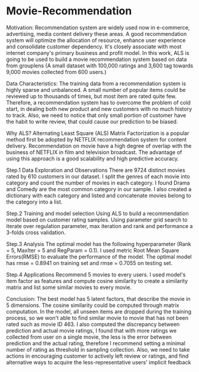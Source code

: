 # Movie-Recommendation

Motivation: Recommendation system are widely used now in e-commerce, advertising, media content delivery these areas. A good recommendation system will optimize the allocation of resource, enhance user experience and consolidate customer dependency. It's closely associate with most internet company's primary business and profit model. In this work, ALS is going to be used to build a movie recommendation system based on data from grouplens (A small dataset with 100,000 ratings and 3,600 tag towards 9,000 movies collected from 600 users.)

Data Characteristics: The training data from a recommendation system is highly sparse and unbalanced. A small number of popular items could be reviewed up to thousands of times, but most item are rated quite few. Therefore, a recommendation system has to overcome the problem of cold start, in dealing both new product and new customers with no much history to track. Also, we need to notice that only small portion of customer have the habit to write review, that could cause our prediction to be biased.

Why ALS? Alternating Least Square (ALS) Matrix Factorization is a popular method first be adopted by NETFLIX recommendation system for content delivery. Recommendation on movie have a high degree of overlap with the business of NETFLIX in film and television broadcast. The advantage of using this approach is a good scalability and high predictive accuracy.

Step.1 Data Exploration and Observations There are 9724 distinct movies rated by 610 customers in our dataset. I split the genres of each movie into category and count the number of movies in each category. I found Drama and Comedy are the most common category in our sample. I also created a dictionary with each category and listed and concatenate movies belong to the category into a list.

Step.2 Training and model selection Using ALS to build a recommendation model based on customer rating samples. Using parameter grid search to iterate over regulation parameter, max iteration and rank and performance a 3-folds cross validation.

Step.3 Analysis The optimal model has the following hyperparameter (Rank = 5, MaxIter = 5 and RegParam = 0.1). I used metric Root Mean Square Errors(RMSE) to evaluate the performance of the model. The optimal model has rmse = 0.8941 on training set and rmse = 0.7055 on testing set.

Step.4 Applications Recommend 5 movies to every users. I used model's item factor as features and compute cosine similarity to create a similarity matrix and list some similar movies to every movie.

Conclusion: The best model has 5 latent factors, that describe the movie in 5 dimensions. The cosine similarity could be computed through matrix computation. In the model, all unseen items are dropped during the training process, so we won't able to find similar movie to movie that has not been rated such as movie ID 463. I also computed the discrepancy between prediction and actual movie ratings, I found that with more ratings we collected from user on a single movie, the less is the error between prediction and the actual rating, therefore I recommend setting a minimal number of rating as threshold in sampling collection. Also, we need to take actions in encouraging customer to actively left review or ratings, and find alternative ways to acquire the less-representative users' implicit feedback

